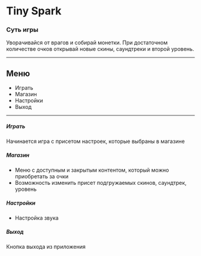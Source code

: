 # Tiny Spark
### Суть игры
Уворачивайся от врагов и собирай монетки.
При достаточном количестве очков открывай новые скины, саундтреки и второй уровень.
___
## Меню
* Играть
* Магазин
* Настройки
* Выход
___
##### Играть
Начинается игра с присетом настроек, которые выбраны в магазине
##### Магазин
* Меню с доступным и закрытым контентом, который можно приобретать за очки
* Возможность изменить присет подгружаемых скинов, саундтрек, уровень
##### Настройки
* Настройка звука
##### Выход
Кнопка выхода из приложения
